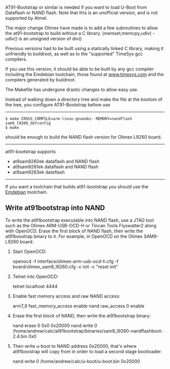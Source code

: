 AT91-Bootstrap or similar is needed if you want to load U-Boot
from Dataflash or NAND flash.  Note that this is an 
unofficial version, and is not supported by Atmel.

The major change Olimex have made is to add a few subroutines
to allow the at91-bootstrap to build without a C library.
(memset,memcpy,udiv) - udiv() is an unsigned version of div()

Previous versions had to be built using a statically linked 
C library, making it unfriendly to buildroot, as well as
to the "supported" TimeSys gcc compilers.

If you use this version, it should be able to be built by any
gcc compiler including the Emdebian toolchain, those found at
www.timesys.com and the compilers generated by buildroot.

The Makefile has undergone drastic changes to allow easy use.

Instead of walking down a directory tree and make 
the file at the bootom of the tree,
you configure AT91-Bootstrap before use

----------------------------------------------------------
    $ make CROSS_COMPILE=arm-linux-gnueabi- MEMORY=nandflash sam9_l9260_defconfig
    $ make

should be enough to build the NAND flash version for Olimex
L9260 board.

----------------------------------------------------------
at91-bootstrap supports

* at9sam9260ek	dataflash and NAND flash
* at9sam9261ek	dataflash and NAND flash
* at9sam9263ek	dataflash

----------------------------------------------------------
If you want a toolchain that builds at91-bootstrap you should use
the [Emdebian][1] toolchain.

[1]: http://wiki.debian.org/EmdebianToolchain

## Write at91bootstrap into NAND

To write the at91bootstrap executable into NAND flash, use a JTAG tool such
as the Olimex ARM-USB-OCD-H or Tincan Tools Flyswatter2 along with OpenOCD.
Erase the first block of NAND flash, then write the at91boostrap binary to
it.  For example, in OpenOCD on the Olimex SAM9-L9260 board:

1. Start OpenOCD:

    openocd -f interface/olimex-arm-usb-ocd-h.cfg -f board/olimex_sam9_l9260.cfg -c init -c "reset init"

2. Telnet into OpenOCD:

    telnet localhost 4444

3. Enable fast memory access and raw NAND access:

    arm7_9 fast_memory_access enable
    nand raw_access 0 enable

4. Erase the first block of NAND, then write the at91bootstrap binary:

    nand erase 0 0x0 0x20000
    nand write 0 /home/andrew/calc/at91bootstrap/binaries/sam9_l9260-nandflashboot-2.4.bin 0x0

5. Then write u-boot to NAND address 0x20000, that's where at91boostrap will
copy from in order to load a second stage bootloader:

    nand write 0 /home/andrew/calc/u-boot/u-boot.bin 0x20000

